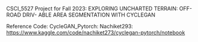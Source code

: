 CSCI_5527 Project for Fall 2023: EXPLORING UNCHARTED TERRAIN: OFF-ROAD DRIV-
ABLE AREA SEGMENTATION WITH CYCLEGAN

Reference Code: CycleGAN_Pytorch: Nachiket293: https://www.kaggle.com/code/nachiket273/cyclegan-pytorch/notebook
